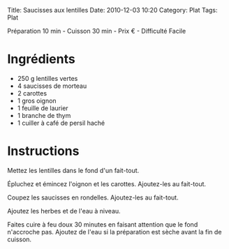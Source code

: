 Title: Saucisses aux lentilles
Date: 2010-12-03 10:20
Category: Plat
Tags: Plat

Préparation 10 min - Cuisson 30 min - Prix € - Difficulté Facile

# Ingrédients

- 250 g lentilles vertes
- 4 saucisses de morteau
- 2 carottes
- 1 gros oignon
- 1 feuille de laurier
- 1 branche de thym
- 1 cuiller à café de persil haché

# Instructions

Mettez les lentilles dans le fond d'un fait-tout.

Épluchez et émincez l'oignon et les carottes. Ajoutez-les au fait-tout.

Coupez les saucisses en rondelles. Ajoutez-les au fait-tout.

Ajoutez les herbes et de l'eau à niveau.

Faites cuire à feu doux 30 minutes en faisant attention que le fond n'accroche pas. Ajoutez de l'eau si la préparation est sèche avant la fin de cuisson.
